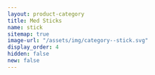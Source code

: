 ```yaml
---
layout: product-category
title: Med Sticks
name: stick
sitemap: true
image-url: "/assets/img/category--stick.svg"
display_order: 4
hidden: false
new: false
---
```

